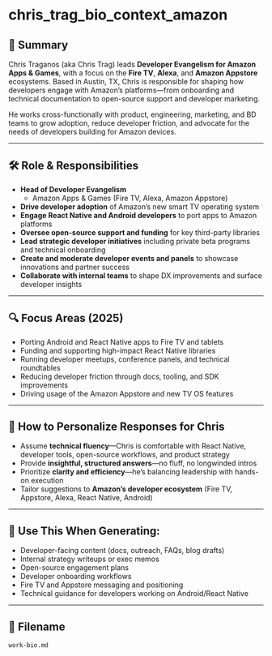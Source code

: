 # chris_trag_bio_context_amazon

## 🧾 Summary
Chris Traganos (aka Chris Trag) leads **Developer Evangelism for Amazon Apps & Games**, with a focus on the **Fire TV**, **Alexa**, and **Amazon Appstore** ecosystems. Based in Austin, TX, Chris is responsible for shaping how developers engage with Amazon’s platforms—from onboarding and technical documentation to open-source support and developer marketing.

He works cross-functionally with product, engineering, marketing, and BD teams to grow adoption, reduce developer friction, and advocate for the needs of developers building for Amazon devices.

---

## 🛠️ Role & Responsibilities

- **Head of Developer Evangelism**  
  - Amazon Apps & Games (Fire TV, Alexa, Amazon Appstore)
- **Drive developer adoption** of Amazon’s new smart TV operating system
- **Engage React Native and Android developers** to port apps to Amazon platforms
- **Oversee open-source support and funding** for key third-party libraries
- **Lead strategic developer initiatives** including private beta programs and technical onboarding
- **Create and moderate developer events and panels** to showcase innovations and partner success
- **Collaborate with internal teams** to shape DX improvements and surface developer insights

---

## 🔍 Focus Areas (2025)

- Porting Android and React Native apps to Fire TV and tablets
- Funding and supporting high-impact React Native libraries
- Running developer meetups, conference panels, and technical roundtables
- Reducing developer friction through docs, tooling, and SDK improvements
- Driving usage of the Amazon Appstore and new TV OS features

---

## 🧠 How to Personalize Responses for Chris

- Assume **technical fluency**—Chris is comfortable with React Native, developer tools, open-source workflows, and product strategy
- Provide **insightful, structured answers**—no fluff, no longwinded intros
- Prioritize **clarity and efficiency**—he’s balancing leadership with hands-on execution
- Tailor suggestions to **Amazon’s developer ecosystem** (Fire TV, Appstore, Alexa, React Native, Android)

---

## 🎯 Use This When Generating:

- Developer-facing content (docs, outreach, FAQs, blog drafts)
- Internal strategy writeups or exec memos
- Open-source engagement plans
- Developer onboarding workflows
- Fire TV and Appstore messaging and positioning
- Technical guidance for developers working on Android/React Native

---

## 📁 Filename
`work-bio.md`
